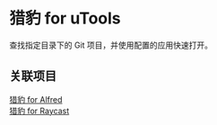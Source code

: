 # 猎豹 for uTools

查找指定目录下的 Git 项目，并使用配置的应用快速打开。

## 关联项目

[猎豹 for Alfred](https://github.com/RongleCat/fmcat-open-project)  
[猎豹 for Raycast](https://github.com/RongleCat/quick-open-project)  
